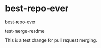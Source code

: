 # best-repo-ever
best-repo-ever

test-merge-readme

This is a test change for pull request merging.

